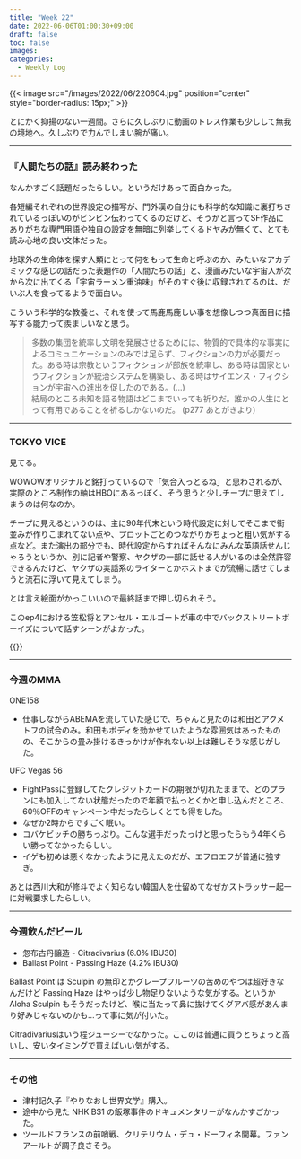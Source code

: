 ```yaml
---
title: "Week 22"
date: 2022-06-06T01:00:30+09:00
draft: false
toc: false
images:
categories:
  - Weekly Log
---
```


{{< image src="/images/2022/06/220604.jpg"  position="center" style="border-radius: 15px;" >}}

とにかく抑揚のない一週間。さらに久しぶりに動画のトレス作業も少しして無我の境地へ。久しぶりで力んでしまい腕が痛い。

<!--more--> 

---

### 『人間たちの話』読み終わった

なんかすごく話題だったらしい。というだけあって面白かった。

各短編それぞれの世界設定の描写が、門外漢の自分にも科学的な知識に裏打ちされているっぽいのがビンビン伝わってくるのだけど、そうかと言ってSF作品にありがちな専門用語や独自の設定を無暗に列挙してくるドヤみが無くて、とても読み心地の良い文体だった。

地球外の生命体を探す人類にとって何をもって生命と呼ぶのか、みたいなアカデミックな感じの話だった表題作の「人間たちの話」と、漫画みたいな宇宙人が次から次に出てくる「宇宙ラーメン重油味」がそのすぐ後に収録されてるのは、だいぶ人を食ってるようで面白い。

こういう科学的な教養と、それを使って馬鹿馬鹿しい事を想像しつつ真面目に描写する能力って羨ましいなと思う。

> 多数の集団を統率し文明を発展させるためには、物質的で具体的な事実によるコミュニケーションのみでは足らず、フィクションの力が必要だった。ある時は宗教というフィクションが部族を統率し、ある時は国家というフィクションが統治システムを構築し、ある時はサイエンス・フィクションが宇宙への進出を促したのである。(...)  
> 結局のところ未知を語る物語はどこまでいっても祈りだ。誰かの人生にとって有用であることを祈るしかないのだ。   (p277 あとがきより)

---

### TOKYO VICE

見てる。

WOWOWオリジナルと銘打っているので「気合入っとるね」と思わされるが、実際のところ制作の軸はHBOにあるっぽく、そう思うと少しチープに思えてしまうのは何なのか。

チープに見えるというのは、主に90年代末という時代設定に対してそこまで街並みが作りこまれてない点や、プロットごとのつながりがちょっと粗い気がする点など。また演出の部分でも、時代設定からすればそんなにみんな英語話せんじゃろうというか、別に記者や警察、ヤクザの一部に話せる人がいるのは全然許容できるんだけど、ヤクザの実話系のライターとかホストまでが流暢に話せてしまうと流石に浮いて見えてしまう。

とは言え絵面がかっこいいので最終話まで押し切られそう。

このep4における笠松将とアンセル・エルゴートが車の中でバックストリートボーイズについて話すシーンがよかった。

{{<youtube wClr8SjXBS8>}} 

---

### 今週のMMA

ONE158

- 仕事しながらABEMAを流していた感じで、ちゃんと見たのは和田とアクメトフの試合のみ。和田もボディを効かせていたような雰囲気はあったものの、そこからの畳み掛けるきっかけが作れない以上は難しそうな感じがした。

UFC Vegas 56

- FightPassに登録してたクレジットカードの期限が切れたままで、どのプランにも加入してない状態だったので年額で払っとくかと申し込んだところ、60％OFFのキャンペーン中だったらしくとても得をした。
- なぜか2時からですごく眠い。
- コバケビッチの勝ちっぷり。こんな選手だったっけと思ったらもう4年くらい勝ってなかったらしい。
- イゲも初めは悪くなかったように見えたのだが、エフロエフが普通に強すぎ。

あとは西川大和が修斗でよく知らない韓国人を仕留めてなぜかストラッサー起一に対戦要求したらしい。

---

### 今週飲んだビール

- 忽布古丹醸造 - Citradivarius (6.0% IBU30)
- Ballast Point - Passing Haze  (4.2% IBU30)

 Ballast Point は Sculpin の無印とかグレープフルーツの苦めのやつは超好きなんだけど Passing Haze はやっぱ少し物足りないような気がする。というか Aloha Sculpin もそうだったけど、喉に当たって鼻に抜けてくグアバ感があんまり好みじゃないのかも…って事に気が付いた。

Citradivariusはいう程ジューシーでなかった。ここのは普通に買うとちょっと高いし、安いタイミングで買えばいい気がする。

---

### その他

- 津村記久子『やりなおし世界文学』購入。
- 途中から見た NHK BS1 の飯塚事件のドキュメンタリーがなんかすごかった。
- ツールドフランスの前哨戦、クリテリウム・デュ・ドーフィネ開幕。ファンアールトが調子良さそう。
